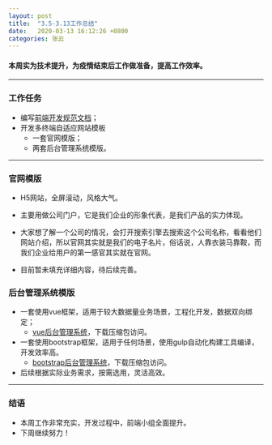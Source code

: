 ```yaml
---
layout: post
title:  "3.5-3.13工作总结"
date:   2020-03-13 16:12:26 +0800
categories: 张云
---
```



####  本周实为技术提升，为疫情结束后工作做准备，提高工作效率。

***

### 工作任务

-	编写[前端开发规范文档](https://gaofeng0527.github.io/html/help/编码规范/前端使用.html)；
-	开发多终端自适应网站模板
	-	一套官网模版；
	-	两套后台管理系统模版。


***


### 官网模版
-	H5网站，全屏滚动，风格大气。
-	主要用做公司门户，它是我们企业的形象代表，是我们产品的实力体现。
-	大家想了解一个公司的情况，会打开搜索引擎去搜索这个公司名称，看看他们网站介绍，所以官网其实就是我们的电子名片，俗话说，人靠衣装马靠鞍，而我们企业给用户的第一感官其实就在官网。

-	目前暂未填充详细内容，待后续完善。


### 	后台管理系统模版
-	一套使用vue框架，适用于较大数据量业务场景，工程化开发，数据双向绑定；
	-	[vue后台管理系统]( https://github.com/2yunyun/yxsj_vueAdminSys )，下载压缩包访问。
-	一套使用bootstrap框架，适用于任何场景，使用gulp自动化构建工具编译，开发效率高。
	-	[bootstrap后台管理系统]( https://github.com/2yunyun/yxsj_panelAdminSys )，下载压缩包访问。
-	后续根据实际业务需求，按需选用，灵活高效。

***


### 结语

-	本周工作非常充实，开发过程中，前端小组全面提升。
-	下周继续努力！
